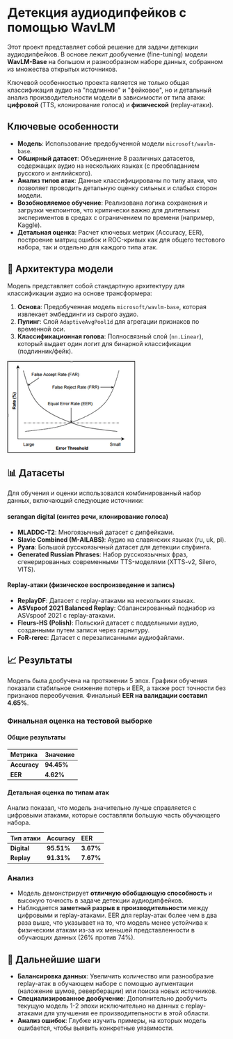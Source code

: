 # Детекция аудиодипфейков с помощью WavLM

Этот проект представляет собой решение для задачи детекции аудиодипфейков. В основе лежит дообучение (fine-tuning) модели **WavLM-Base** на большом и разнообразном наборе данных, собранном из множества открытых источников.

Ключевой особенностью проекта является не только общая классификация аудио на "подлинное" и "фейковое", но и детальный анализ производительности модели в зависимости от типа атаки: **цифровой** (TTS, клонирование голоса) и **физической** (replay-атаки).

## Ключевые особенности

- **Модель**: Использование предобученной модели `microsoft/wavlm-base`.
- **Обширный датасет**: Объединение 8 различных датасетов, содержащих аудио на нескольких языках (с преобладанием русского и английского).
- **Анализ типов атак**: Данные классифицированы по типу атаки, что позволяет проводить детальную оценку сильных и слабых сторон модели.
- **Возобновляемое обучение**: Реализована логика сохранения и загрузки чекпоинтов, что критически важно для длительных экспериментов в средах с ограничением по времени (например, Kaggle).
- **Детальная оценка**: Расчет ключевых метрик (Accuracy, EER), построение матриц ошибок и ROC-кривых как для общего тестового набора, так и отдельно для каждого типа атак.

## 🤖 Архитектура модели

Модель представляет собой стандартную архитектуру для классификации аудио на основе трансформера:
1.  **Основа**: Предобученная модель `microsoft/wavlm-base`, которая извлекает эмбеддинги из сырого аудио.
2.  **Пулинг**: Слой `AdaptiveAvgPool1d` для агрегации признаков по временной оси.
3.  **Классификационная голова**: Полносвязный слой (`nn.Linear`), который выдает один логит для бинарной классификации (подлинник/фейк).

![](images/eer.png)  

## 📊 Датасеты

Для обучения и оценки использовался комбинированный набор данных, включающий следующие источники:

####  serangan digital (синтез речи, клонирование голоса)
- **MLADDC-T2**: Многоязычный датасет с дипфейками.
- **Slavic Combined (M-AILABS)**: Аудио на славянских языках (ru, uk, pl).
- **Pyara**: Большой русскоязычный датасет для детекции спуфинга.
- **Generated Russian Phrases**: Набор русскоязычных фраз, сгенерированных современными TTS-моделями (XTTS-v2, Silero, VITS).

#### Replay-атаки (физическое воспроизведение и запись)
- **ReplayDF**: Датасет с replay-атаками на нескольких языках.
- **ASVspoof 2021 Balanced Replay**: Сбалансированный поднабор из ASVspoof 2021 с replay-атаками.
- **Fleurs-HS (Polish)**: Польский датасет с поддельными аудио, созданными путем записи через гарнитуру.
- **FoR-rerec**: Датасет с перезаписанными аудиофайлами.

## 📈 Результаты

Модель была дообучена на протяжении 5 эпох. Графики обучения показали стабильное снижение потерь и EER, а также рост точности без признаков переобучения. Финальный **EER на валидации составил 4.65%**.

### Финальная оценка на тестовой выборке

#### Общие результаты
| Метрика | Значение |
| :--- | :--- |
| **Accuracy** | **94.45%** |
| **EER** | **4.62%** |

#### Детальная оценка по типам атак
Анализ показал, что модель значительно лучше справляется с цифровыми атаками, которые составляли большую часть обучающего набора.

| Тип атаки | Accuracy | EER |
| :--- | :--- | :--- |
| **Digital** | **95.51%** | **3.67%** |
| **Replay** | **91.31%** | **7.67%** |

### Анализ
- Модель демонстрирует **отличную обобщающую способность** и высокую точность в задаче детекции аудиодипфейков.
- Наблюдается **заметный разрыв в производительности** между цифровыми и replay-атаками. EER для replay-атак более чем в два раза выше, что указывает на то, что модель менее устойчива к физическим атакам из-за их меньшей представленности в обучающих данных (26% против 74%).

## 🔮 Дальнейшие шаги

- **Балансировка данных**: Увеличить количество или разнообразие replay-атак в обучающем наборе с помощью аугментации (наложение шумов, реверберации) или поиска новых источников.
- **Специализированное дообучение**: Дополнительно дообучить текущую модель 1-2 эпохи исключительно на данных с replay-атаками для улучшения ее производительности в этой области.
- **Анализ ошибок**: Глубже изучить примеры, на которых модель ошибается, чтобы выявить конкретные уязвимости.
